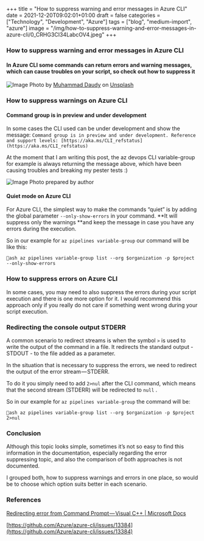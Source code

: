 ﻿+++
title = "How to suppress warning and error messages in Azure CLI"
date = 2021-12-20T09:02:01+01:00
draft = false
categories = ["Technology", "Development", "Azure"]
tags = ["blog", "medium-import", "azure"]
image = "/img/how-to-suppress-warning-and-error-messages-in-azure-cli/0_CRHG3CI34LabcOV4.jpeg"
+++

### How to suppress warning and error messages in Azure CLI

#### In Azure CLI some commands can return errors and warning messages, which can cause troubles on your script, so check out how to suppress it

![Image](/img/how-to-suppress-warning-and-error-messages-in-azure-cli/0_CRHG3CI34LabcOV4.jpeg)
Photo by [Muhammad Daudy](https://unsplash.com/@ahsanjaya?utm_source=unsplash&utm_medium=referral&utm_content=creditCopyText) on [Unsplash](https://unsplash.com/s/photos/warning?utm_source=unsplash&utm_medium=referral&utm_content=creditCopyText)

### How to suppress warnings on Azure CLI

#### Command group is in preview and under development

In some cases the CLI used can be under development and show the message: `Command group is in preview and under development. Reference and support levels: [https://aka.ms/CLI_refstatus](https://aka.ms/CLI_refstatus)`

At the moment that I am writing this post, the az devops CLI variable-group for example is always returning the message above, which have been causing troubles and breaking my pester tests :)

![Image](/img/how-to-suppress-warning-and-error-messages-in-azure-cli/0_SHfQUJPYn9MuJ-i3.png)
Photo prepared by author

#### Quiet mode on Azure CLI

For Azure CLI, the simplest way to make the commands “quiet” is by adding the global parameter `--only-show-errors` in your command. **It will suppress only the warnings **and keep the message in case you have any errors during the execution.

So in our example for `az pipelines variable-group` our command will be like this:

`ash
az pipelines variable-group list --org $organization -p $project --only-show-errors
`

### How to suppress errors on Azure CLI

In some cases, you may need to also suppress the errors during your script execution and there is one more option for it. I would recommend this approach only if you really do not care if something went wrong during your script execution.

### Redirecting the console output STDERR

A common scenario to redirect streams is when the symbol `>` is used to write the output of the command in a file. It redirects the standard output - STDOUT - to the file added as a parameter.

In the situation that is necessary to suppress the errors, we need to redirect the output of the error stream — STDERR.

To do it you simply need to add `2>nul` after the CLI command, which means that the second stream (STDERR) will be redirected to `null` .

So in our example for `az pipelines variable-group` the command will be:

`ash
az pipelines variable-group list --org $organization -p $project 2>nul
`

### Conclusion

Although this topic looks simple, sometimes it’s not so easy to find this information in the documentation, especially regarding the error suppressing topic, and also the comparison of both approaches is not documented.

I grouped both, how to suppress warnings and errors in one place, so would be to choose which option suits better in each scenario.

### References

[Redirecting error from Command Prompt — Visual C++ | Microsoft Docs](https://docs.microsoft.com/en-us/troubleshoot/cpp/redirecting-error-command-prompt)

[https://github.com/Azure/azure-cli/issues/13384](https://github.com/Azure/azure-cli/issues/13384)
